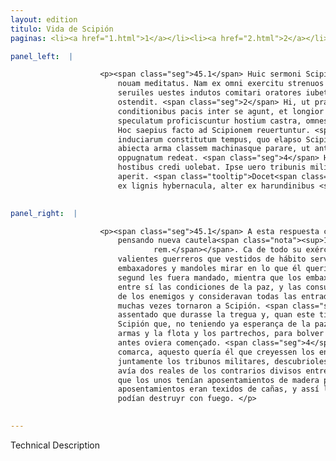 ```yaml
---
layout: edition
titulo: Vida de Scipión
paginas: <li><a href="1.html">1</a></li><li><a href="2.html">2</a></li><li><a href="3.html">3</a></li><li><a href="4.html">4</a></li><li><a href="5.html">5</a></li><li><a href="6.html">6</a></li><li><a href="7.html">7</a></li><li><a href="8.html">8</a></li><li><a href="9.html">9</a></li><li><a href="10.html">10</a></li><li><a href="11.html">11</a></li><li><a href="12.html">12</a></li><li><a href="13.html">13</a></li><li><a href="14.html">14</a></li><li><a href="15.html">15</a></li><li><a href="16.html">16</a></li><li><a href="17.html">17</a></li><li><a href="18.html">18</a></li><li><a href="19.html">19</a></li><li><a href="20.html">20</a></li><li><a href="21.html">21</a></li><li><a href="22.html">22</a></li><li><a href="23.html">23</a></li><li><a href="24.html">24</a></li><li><a href="25.html">25</a></li><li><a href="26.html">26</a></li><li><a href="27.html">27</a></li><li><a href="28.html">28</a></li><li><a href="29.html">29</a></li><li><a href="30.html">30</a></li><li><a href="31.html">31</a></li><li><a href="32.html">32</a></li><li><a href="33.html">33</a></li><li><a href="34.html">34</a></li><li><a href="35.html">35</a></li><li><a href="36.html">36</a></li><li><a href="37.html">37</a></li><li><a href="38.html">38</a></li><li><a href="39.html">39</a></li><li><a href="40.html">40</a></li><li><a href="41.html">41</a></li><li><a href="42.html">42</a></li><li><a href="43.html">43</a></li><li><a href="44.html">44</a></li><li><a href="45.html">45</a></li><li><a href="46.html">46</a></li><li><a href="47.html">47</a></li><li><a href="48.html">48</a></li><li><a href="49.html">49</a></li><li><a href="50.html">50</a></li><li><a href="51.html">51</a></li><li><a href="52.html">52</a></li><li><a href="53.html">53</a></li><li><a href="54.html">54</a></li><li><a href="55.html">55</a></li><li><a href="56.html">56</a></li><li><a href="57.html">57</a></li><li><a href="58.html">58</a></li><li><a href="59.html">59</a></li><li><a href="60.html">60</a></li><li><a href="61.html">61</a></li><li><a href="62.html">62</a></li><li><a href="63.html">63</a></li><li><a href="64.html">64</a></li><li><a href="65.html">65</a></li><li><a href="66.html">66</a></li><li><a href="67.html">67</a></li><li><a href="68.html">68</a></li><li><a href="69.html">69</a></li><li><a href="70.html">70</a></li><li><a href="71.html">71</a></li><li><a href="72.html">72</a></li><li><a href="73.html">73</a></li><li><a href="74.html">74</a></li>

panel_left:  |

                    <p><span class="seg">45.1</span> Huic sermoni Scipio aures adhibendas putat solerti animo rem
                        nouam meditatus. Nam ex omni exercitu strenuos milites deligit, quos
                        seruiles uestes indutos comitari oratores iubet, et quid fieri uelit
                        ostendit. <span class="seg">2</span> Hi, ut praeceptum erat, dum legati et Siphax de
                        conditionibus pacis inter se agunt, et longior consulto producitur sermo,
                        speculatum proficiscuntur hostium castra, omnes aditus exitusque explorant.
                        Hoc saepius facto ad Scipionem reuertuntur. <span class="seg">3</span> Certum erat
                        induciarum constitutum tempus, quo elapso Scipio simulat se omni spe pacis
                        abiecta arma classem machinasque parare, ut antea orsus fuerat Vticam
                        oppugnatum redeat. <span class="seg">4</span> Hoc quam late per regionem uulgari, hoc ab
                        hostibus credi uolebat. Ipse uero tribunis militum conuocatis consilium suum
                        aperit. <span class="tooltip">Docet<span class="tooltiptext">Docebat #M </span></span> bina esse hostium castra paruo inter se diuisa spatio, quorum altera
                        ex lignis hybernacula, alter ex harundinibus <span class="tooltip">contexta<span class="tooltiptext">contesta #U </span></span> habeant, utraque deliri incendio posse.</p>
                

panel_right:  |

                    <p><span class="seg">45.1</span> A esta respuesta con ánimo astuto, pensó Scipión dar oreja
                        pensando nueva cautela<span class="nota"><sup>16</sup><span class="texto_nota">cautela: sustitución explicativa del lat.
                                rem.</span></span>. Ca de todo su exército eligió
                        valientes guerreros que vestidos de hábito servil embió a acompañar a los
                        embaxadores y mandoles mirar en lo que él quería fazer. <span class="seg">2</span> Estos,
                        segund les fuera mandado, mientra que los embaxadores y Siphace communicavan
                        entre sí las condiciones de la paz, y las consultaciones, adrede<span class="nota"><sup>17</sup><span class="texto_nota">adrede: adición adverbial.</span></span> se alongavan, andavan mirando el real
                        de los enemigos y consideravan todas las entradas y las salidas. Fecho esto
                        muchas vezes tornaron a Scipión. <span class="seg">3</span> Estava un cierto tiempo
                        assentado que durasse la tregua y, quan este tiempo fue passado, fingió
                        Scipión que, no teniendo ya esperança de la paz, le convenía aparejar las
                        armas y la flota y los partrechos, para bolver a combatir a Útica como de
                        antes oviera començado. <span class="seg">4</span> Aquesto se divulgava por toda la
                        comarca, aquesto quería él que creyessen los enemigos, y él, llamados
                        juntamente los tribunos militares, descubrioles su acuerdo y mostroles como
                        avía dos reales de los contrarios divisos entre sí por pequeño espacio, y
                        que los unos tenían aposentamientos de madera para ynvernar, y los otros
                        aposentamientos eran texidos de cañas, y assí los unos como los otros se
                        podían destruyr con fuego. </p>
                

---
```


Technical Description 
